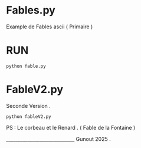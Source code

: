 # Fables.py
Example de Fables ascii ( Primaire )

# RUN 

    python fable.py 

  
# FableV2.py 
Seconde Version .

    python fableV2.py


 PS : Le corbeau et le Renard . ( Fable de la Fontaine ) 


_____________________________  Gunout 2025 .
